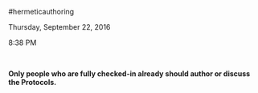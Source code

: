 \#hermeticauthoring

Thursday, September 22, 2016

8:38 PM

 

**Only people who are fully checked-in already should author or discuss the Protocols.**

 

 

 

